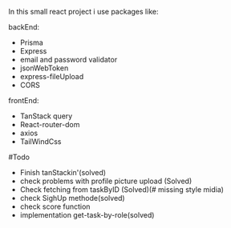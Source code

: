 In this small react project i use packages like:

backEnd:

- Prisma
- Express
- email and password validator
- jsonWebToken
- express-fileUpload 
- CORS

frontEnd:

- TanStack query
- React-router-dom
- axios
- TailWindCss

#Todo
- Finish tanStackin'(solved)
- check problems with profile picture upload (Solved)
- Check fetching from taskByID (Solved)(# missing style midia)
- check SighUp methode(solved)
- check score function
- implementation get-task-by-role(solved)
